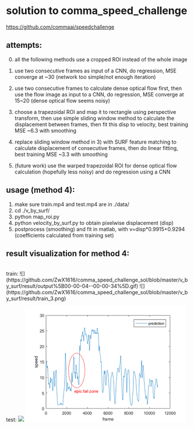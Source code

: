 # solution to comma_speed_challenge

https://github.com/commaai/speedchallenge


## attempts:


0. all the following methods use a cropped ROI instead of the whole image


1. use two consecutive frames as input of a CNN, do regression, MSE converge at ~30 (network too simple/not enough iteration)


2. use two consecutive frames to calculate dense optical flow first, then use the flow image as input to a CNN, do regression, MSE converge at 15~20 (dense optical flow seems noisy)


3. choose a trapezoidal ROI and map it to rectangle using perspective transform, then use simple sliding window method to calculate the displacement between frames, then fit this disp to velocity, best training MSE ~6.3 with smoothing


4. replace sliding window method in 3) with SURF feature matching to calculate displacement of consecutive frames, then do linear fitting, best training MSE ~3.3 with smoothing

5. (future work) use the warped trapezoidal ROI for dense optical flow calculation (hopefully less noisy) and do regression using a CNN


## usage (method 4):
1) make sure train.mp4 and test.mp4 are in ./data/
2) cd ./v_by_surf/
3) python map_roi.py
4) python velocity_by_surf.py to obtain pixelwise displacement (disp)
5) postprocess (smoothing) and fit in matlab, with v=disp*0.9915+0.9294 (coefficients calculated from training set)
 
## result visualization for method 4:
  <br />
train:
![](https://github.com/ZwX1616/comma_speed_challenge_sol/blob/master/v_by_surf/result/output%5B00-00-04--00-00-34%5D.gif)
![](https://github.com/ZwX1616/comma_speed_challenge_sol/blob/master/v_by_surf/result/train_3.png)


test:
![](https://github.com/ZwX1616/comma_speed_challenge_sol/blob/master/v_by_surf/result/output%5B00-01-22--00-01-39%5D.gif)
![](https://github.com/ZwX1616/comma_speed_challenge_sol/blob/master/v_by_surf/result/test_3.png)


